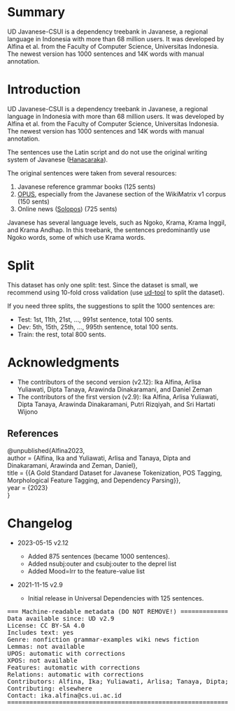 # Summary

UD Javanese-CSUI is a dependency treebank in Javanese, a regional language in Indonesia with more than 68 million users. It was developed by Alfina et al. from the Faculty of Computer Science, Universitas Indonesia. The newest version has 1000 sentences and 14K words with manual annotation.

# Introduction

UD Javanese-CSUI is a dependency treebank in Javanese, a regional language in Indonesia with more than 68 million users. It was developed by Alfina et al. from the Faculty of Computer Science, Universitas Indonesia. The newest version has 1000 sentences and 14K words with manual annotation.

The sentences use the Latin script and do not use the original writing system of Javanese ([Hanacaraka](https://id.wikipedia.org/wiki/Aksara_Jawa)).

The original sentences were taken from several resources: 
1. Javanese reference grammar books (125 sents)
2. [OPUS](https://opus.nlpl.eu/), especially from the Javanese section of the WikiMatrix v1 corpus (150 sents)
2. Online news ([Solopos](https://www.solopos.com/jagad-jawa)) (725 sents)

Javanese has several language levels, such as Ngoko, Krama, Krama Inggil, and Krama Andhap. In this treebank, the sentences predominantly use Ngoko words, some of which use Krama words.

# Split
This dataset has only one split: test. 
Since the dataset is small, we recommend using 10-fold cross validation (use [ud-tool](https://github.com/UniversalDependencies/tools/blob/master/conllu-tenfold.pl) to split the dataset).

If you need three splits, the suggestions to split the 1000 sentences are:
* Test: 1st, 11th, 21st, ..., 991st sentence, total 100 sents.
* Dev: 5th, 15th, 25th, ..., 995th sentence, total 100 sents.
* Train: the rest, total 800 sents. 


# Acknowledgments
* The contributors of the second version (v2.12): Ika Alfina, Arlisa Yuliawati, Dipta Tanaya, Arawinda Dinakaramani, and Daniel Zeman
* The contributors of the first version (v2.9): Ika Alfina, Arlisa Yuliawati, Dipta Tanaya, Arawinda Dinakaramani, Putri Rizqiyah, and Sri Hartati Wijono


## References

@unpublished{Alfina2023, <br>
author = {Alfina, Ika and Yuliawati, Arlisa and Tanaya, Dipta and Dinakaramani, Arawinda and Zeman, Daniel}, <br>
title = {{A Gold Standard Dataset for Javanese Tokenization, POS Tagging, Morphological Feature Tagging, and Dependency Parsing}}, <br>
year = {2023} <br>
}


# Changelog

* 2023-05-15 v2.12
  * Added 875 sentences (became 1000 sentences).
  * Added nsubj:outer and csubj:outer to the deprel list
  * Added Mood=Irr to the feature-value list

* 2021-11-15 v2.9
  * Initial release in Universal Dependencies with 125 sentences.


<pre>
=== Machine-readable metadata (DO NOT REMOVE!) ================================
Data available since: UD v2.9
License: CC BY-SA 4.0
Includes text: yes
Genre: nonfiction grammar-examples wiki news fiction
Lemmas: not available
UPOS: automatic with corrections
XPOS: not available
Features: automatic with corrections
Relations: automatic with corrections
Contributors: Alfina, Ika; Yuliawati, Arlisa; Tanaya, Dipta; Dinakaramani, Arawinda; Zeman, Daniel; Rizqiyah, Putri;  Wijono, Sri Hartati;
Contributing: elsewhere
Contact: ika.alfina@cs.ui.ac.id
===============================================================================
</pre>
